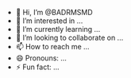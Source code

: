 - 👋 Hi, I’m @BADRMSMD
- 👀 I’m interested in ...
- 🌱 I’m currently learning ...
- 💞️ I’m looking to collaborate on ...
- 📫 How to reach me ...
- 😄 Pronouns: ...
- ⚡ Fun fact: ...

<!---
BADRMSMD/BADRMSMD is a ✨ special ✨ repository because its `README.md` (this file) appears on your GitHub profile.
You can click the Preview link to take a look at your changes.
--->
